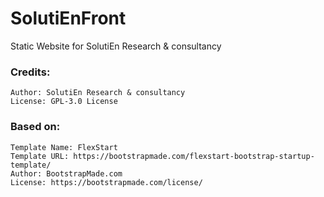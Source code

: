 # SolutiEnFront
Static Website for SolutiEn Research & consultancy


### Credits:
    Author: SolutiEn Research & consultancy
    License: GPL-3.0 License
    
### Based on:    
    Template Name: FlexStart
    Template URL: https://bootstrapmade.com/flexstart-bootstrap-startup-template/
    Author: BootstrapMade.com
    License: https://bootstrapmade.com/license/

